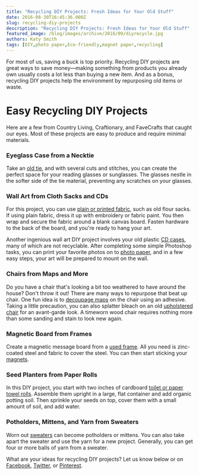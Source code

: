```yaml
---
title: "Recycling DIY Projects: Fresh Ideas for Your Old Stuff"
date: 2016-08-30T16:45:36.000Z
slug: recycling-diy-projects
description: "Recycling DIY Projects: Fresh Ideas for Your Old Stuff"
featured_image: /blog/images/archive/2016/09/diyrecycle.jpg
authors: Katy Smith
tags: [DIY,photo paper,Eco-friendly,magnet paper,recycling]
---
```


For most of us, saving a buck is top priority. Recycling DIY projects are great ways to save money—making something from products you already own usually costs a lot less than buying a new item. And as a bonus, recycling DIY projects help the environment by repurposing old items or waste.

# Easy Recycling DIY Projects

Here are a few from Country Living, Craftionary, and FaveCrafts that caught our eyes. Most of these projects are easy to produce and require minimal materials.

### Eyeglass Case from a Necktie

Take an [old tie](http://www.countryliving.com/diy-crafts/how-to/g741/green-crafts-0309/?slide=20), and with several cuts and stitches, you can create the perfect space for your reading glasses or sunglasses. The glasses nestle in the softer side of the tie material, preventing any scratches on your glasses.

### Wall Art from Cloth Sacks and CDs

For this project, you can use [plain or printed fabric](http://www.countryliving.com/diy-crafts/how-to/g741/green-crafts-0309/?slide=13), such as old flour sacks. If using plain fabric, dress it up with embroidery or fabric paint. You then wrap and secure the fabric around a blank canvas board. Fasten hardware to the back of the board, and you're ready to hang your art.

Another ingenious wall art DIY project involves your old plastic [CD cases](http://www.countryliving.com/diy-crafts/how-to/g741/green-crafts-0309/?slide=32), many of which are not recyclable. After completing some simple Photoshop tasks, you can print your favorite photos on to [photo paper](https://www.tomatoink.com/paper), and in a few easy steps, your art will be prepared to mount on the wall.

### Chairs from Maps and More

Do you have a chair that's looking a bit too weathered to have around the house? Don't throw it out! There are many ways to repurpose that beat up chair. One fun idea is to [decoupage maps](http://www.countryliving.com/diy-crafts/how-to/g741/green-crafts-0309/?slide=2) on the chair using an adhesive. Taking a little precaution, you can also splatter bleach on an old [upholstered chair](http://www.countryliving.com/diy-crafts/how-to/g741/green-crafts-0309/?slide=10) for an avant-garde look. A timeworn wood chair requires nothing more than some sanding and stain to look new again.

### Magnetic Board from Frames

Create a magnetic message board from a [used frame](http://www.craftionary.net/best-diy-magnetic-boards-tutorials/). All you need is zinc-coated steel and fabric to cover the steel. You can then start sticking your [magnets](https://www.tomatoink.com/paper/magnet-sheets).

### Seed Planters from Paper Rolls

In this DIY project, you start with two inches of cardboard [toilet or paper towel rolls](http://www.favecrafts.com/Green-Crafting/Organic-Seedling-Planters). Assemble them upright in a large, flat container and add organic potting soil. Then sprinkle your seeds on top, cover them with a small amount of soil, and add water.

### Potholders, Mittens, and Yarn from Sweaters

Worn out [sweaters](http://www.favecrafts.com/Green-Crafting/10-Ways-to-Craft-with-Old-Sweaters) can become potholders or mittens. You can also take apart the sweater and use the yarn for a new project. Generally, you can get four or more balls of yarn from a sweater.

What are your ideas for recycling DIY projects? Let us know below or on [Facebook](https://www.facebook.com/tomatoinktoner/), [Twitter](https://twitter.com/tomatoinktoner), or [Pinterest](https://www.pinterest.com/tomatoinktoner/).